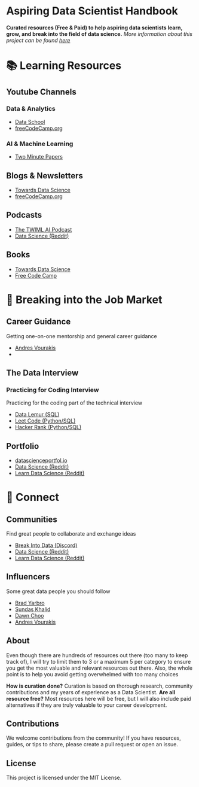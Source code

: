 # Aspiring Data Scientist Handbook

**Curated resources (Free & Paid) to help aspiring data scientists learn, grow, and break into the field of data science.** *More information about this project can be found [here](#about)*

# 📚 Learning Resources

## Youtube Channels

### Data & Analytics
- [Data School](https://www.youtube.com/@dataschool/videos)
- [freeCodeCamp.org](https://www.youtube.com/@freecodecamp/videos)

### AI & Machine Learning 
- [Two Minute Papers](https://www.youtube.com/@TwoMinutePapers)

## Blogs & Newsletters
- [Towards Data Science](https://towardsdatascience.com/)
- [freeCodeCamp.org]()

## Podcasts
- [The TWIML AI Podcast](https://open.spotify.com/show/2sp5EL7s7EqxttxwwoJ3i7)
- [Data Science (Reddit)]()

## Books
- [Towards Data Science]()
- [Free Code Camp]()

# 💼 Breaking into the Job Market

## Career Guidance
Getting one-on-one mentorship and general career guidance
- [Andres Vourakis](https://topmate.io/andres_vourakis)
- []()

## The Data Interview
### Practicing for Coding Interview
Practicing for the coding part of the technical interview
- [Data Lemur (SQL)](https://datalemur.com/sql-interview-questions)
- [Leet Code (Python/SQL)](https://leetcode.com/)
- [Hacker Rank (Python/SQL)](https://www.hackerrank.com/)

## Portfolio
- [datascienceportfol.io](datascienceportfol.io)
- [Data Science (Reddit)](https://www.reddit.com/r/datascience/)
- [Learn Data Science (Reddit)](https://www.reddit.com/r/learndatascience/)

# 🤝 Connect

## Communities
Find great people to collaborate and exchange ideas
- [Break Into Data (Discord)](https://discord.gg/Uyv7JZ3b)
- [Data Science (Reddit)](https://www.reddit.com/r/datascience/)
- [Learn Data Science (Reddit)](https://www.reddit.com/r/learndatascience/)

## Influencers
Some great data people you should follow
- [Brad Yarbro](https://www.linkedin.com/in/brad-yarbro/)
- [Sundas Khalid](https://www.linkedin.com/in/sundaskhalid/)
- [Dawn Choo](https://www.linkedin.com/in/data-dawn/)
- [Andres Vourakis](https://www.linkedin.com/in/andresvourakis/)

## About
Even though there are hundreds of resources out there (too many to keep track of), I will try to limit them to 3 or a maximum 5 per category to ensure you get the most valuable and relevant resources out there. Also, the whole point is to help you avoid getting overwhelmed with too many choices

**How is curation done?** Curation is based on thorough research, community contributions and my years of experience as a Data Scientist.
**Are all resource free?** Most resources here will be free, but I will also include paid alternatives if they are truly valuable to your career development.

## Contributions

We welcome contributions from the community! If you have resources, guides, or tips to share, please create a pull request or open an issue.

## License

This project is licensed under the MIT License.
